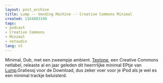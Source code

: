 ```yaml
---
layout: post_archive
title: Lump -- Vending Machine -- Creative Commons Minimal
created: 1164803190
tags:
- podcast
- Creative Commons
- Minimal
- netaudio
lang: nl
---
```

Minimal, Dub, met een zweempje ambient. [Textone](), een Creative Commons netlabel, releaste al en jaar geleden dit heerrrlijke minimal EPtje van [Lump](http://www.textone.org/index.php?fuseaction=artists.show_artist&artist_id=20).Gratiessj voor de Download, dus zeker voer voor je iPod als je wel es een minimal trackje beluisterd. 
